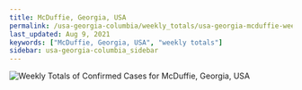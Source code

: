 ```yaml
---
title: McDuffie, Georgia, USA
permalink: /usa-georgia-columbia/weekly_totals/usa-georgia-mcduffie-weekly_totals.html
last_updated: Aug 9, 2021
keywords: ["McDuffie, Georgia, USA", "weekly totals"]
sidebar: usa-georgia-columbia_sidebar
---
```


![Weekly Totals of Confirmed Cases for McDuffie, Georgia, USA](/covid_tracker/images/graphs/usa-georgia-mcduffie-weekly_totals_graph.png)
